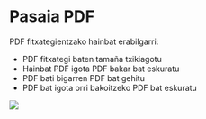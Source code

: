 # Pasaia PDF


PDF fitxategientzako hainbat erabilgarri:

- PDF fitxategi baten tamaña txikiagotu
- Hainbat PDF igota PDF bakar bat eskuratu
- PDF bati bigarren PDF bat gehitu
- PDF bat igota orri bakoitzeko PDF bat eskuratu

    

![](/home/local/PASAIA/iibarguren/dev/www/pdfttiki/doc/pdfpasaia.png)
